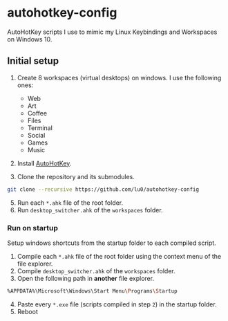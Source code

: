 # autohotkey-config

AutoHotKey scripts I use to mimic my Linux Keybindings and Workspaces on Windows 10.

## Initial setup
1. Create 8 workspaces (virtual desktops) on windows. I use the following ones:
    - Web
    - Art
    - Coffee
    - Files
    - Terminal
    - Social
    - Games
    - Music

3. Install [AutoHotKey](https://www.autohotkey.com).
4. Clone the repository and its submodules.
```sh
git clone --recursive https://github.com/lu0/autohotkey-config
```
5. Run each `*.ahk` file of the root folder.
6. Run `desktop_switcher.ahk` of the `workspaces` folder.

### Run on startup
Setup windows shortcuts from the startup folder to each compiled script.

1. Compile each `*.ahk` file of the root folder using the context menu of the file explorer.
2. Compile `desktop_switcher.ahk` of the `workspaces` folder.
3. Open the following path in **another** file explorer.
```sh
%APPDATA%\Microsoft\Windows\Start Menu\Programs\Startup
```
4. Paste every `*.exe` file (scripts compiled in step `2`) in the startup folder.
5. Reboot
